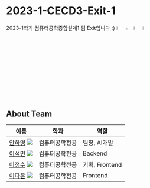 # 2023-1-CECD3-Exit-1
2023-1학기 컴퓨터공학종합설계1 팀 Exit입니다 :)
<img src = "https://user-images.githubusercontent.com/89643634/208525117-f06e8cac-b7de-49f8-816a-298d73b96cac.png" width="5%" height="5%"><img src = "https://user-images.githubusercontent.com/89643634/208526489-d5d24a7d-d81c-4c62-a906-98fe84554920.png" width="4%" height="4%"><img src = "https://user-images.githubusercontent.com/89643634/208526454-828e2cfb-1137-4e11-93d5-3d09df7a862a.png" width="5%" height="5%"><img src = "https://user-images.githubusercontent.com/89643634/208526473-166945c0-7084-4052-9215-f212d1ecdb79.png" width="5%" height="5%">
## About Team


|이름|학과|역할|
|----|---|---|
|[안하영](https://github.com/ahnha-ahnha) [![](https://img.shields.io/badge/Github-ahnha-blue?style=flat-square&logo=Github)](https://github.com/ahnha-ahnha)|컴퓨터공학전공|팀장, AI개발|
|[이석민](https://github.com/DrRivaski) [![](https://img.shields.io/badge/Github-DrRivaski-blue?style=flat-square&logo=Github)](https://github.com/DrRivaski)|컴퓨터공학전공|Backend|
|[이정수](https://github.com/Lee-JeongSoo) [![](https://img.shields.io/badge/Github-LeeJeongSoo-blue?style=flat-square&logo=Github)](https://github.com/Lee-JeongSoo)|컴퓨터공학전공|기획, Frontend|
|[이다은](https://github.com/Dan2dani) [![](https://img.shields.io/badge/Github-Dan2dani-blue?style=flat-square&logo=Github)](https://github.com/Dan2dani)|컴퓨터공학전공|Frontend|

